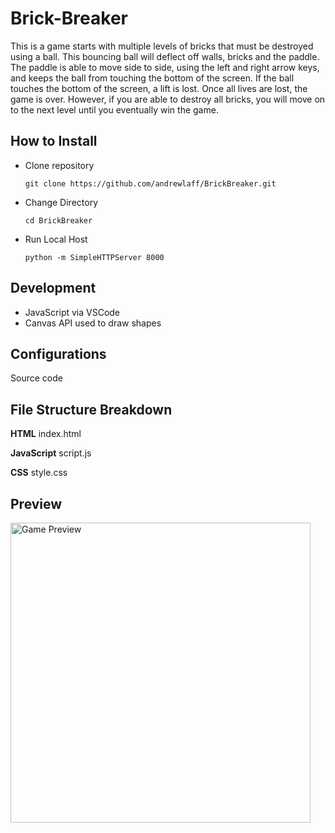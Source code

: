 # Brick-Breaker
This is a game starts with multiple levels of bricks that must be destroyed using a ball.  This bouncing ball will deflect off walls, bricks and the paddle.  The paddle is able to move side to side, using the left and right arrow keys, and keeps the ball from touching the bottom of the screen.  If the ball touches the bottom of the screen, a lift is lost.  Once all lives are lost, the game is over.  However, if you are able to destroy all bricks, you will move on to the next level until you eventually win the game.


## How to Install

* Clone repository

    ```git clone https://github.com/andrewlaff/BrickBreaker.git```
    
* Change Directory

    ```cd BrickBreaker```
    
* Run Local Host

    ```python -m SimpleHTTPServer 8000```
    

## Development
* JavaScript via VSCode
* Canvas API used to draw shapes


## Configurations 
Source code 


## File Structure Breakdown
**HTML**
index.html

**JavaScript**
script.js

**CSS**
style.css

## Preview

<img width="480" alt="Game Preview" src="https://user-images.githubusercontent.com/20544826/130154621-b0429737-7293-457a-89b6-dc8e080a38e9.png">


